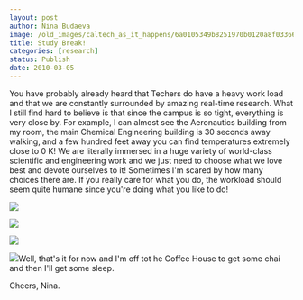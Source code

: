```yaml
---
layout: post
author: Nina Budaeva
image: /old_images/caltech_as_it_happens/6a0105349b8251970b0120a8f03366970b.jpg
title: Study Break!
categories: [research]
status: Publish
date: 2010-03-05
---
```



You have probably already heard that Techers do have a heavy work load and that we are constantly surrounded by amazing real-time research. What I still find hard to believe is that since the campus is so tight, everything is very close by. For example, I can almost see the Aeronautics building from my room, the main Chemical Engineering building is 30 seconds away walking, and a few hundred feet away you can find temperatures extremely close to 0 K! We are literally immersed in a huge variety of world-class scientific and engineering work and we just need to choose what we love best and devote ourselves to it! Sometimes I'm scared by how many choices there are. If you really care for what you do, the workload should seem quite humane since you're doing what you like to do!


![](/old_images/caltech_as_it_happens/6a0105349b8251970b01310f57231f970c.jpg)

![](/old_images/caltech_as_it_happens/6a0105349b8251970b01310f56f9d6970c.jpg)


![](/old_images/caltech_as_it_happens/6a0105349b8251970b01310f572232970c.jpg)

![](/old_images/caltech_as_it_happens/6a0105349b8251970b0120a8f074cd970b.jpg)Well, that's it for now and I'm off tot he Coffee House to get some chai and then I'll get some sleep.

Cheers,
Nina.

